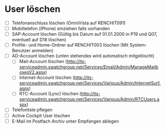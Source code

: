 # User löschen 

* [ ] Telefonanschluss löschen (OmniVista auf RENCHIT091) 
* [ ] Mobiltelefon (iPhone) einziehen falls vorhanden 
* [ ] SAP-Account löschen (Gültig bis Datum auf 01.01.2000 in P19 und Q07, eventuell auf D18 löschen) 
* [ ] Profile- und Home-Ordner auf RENCHIT003 löschen (Mit System-Benutzer anmelden) 
* [ ] AD-Account löschen (unten stehendes wird automatisch mitgelöscht) 
  * [ ] Mail-Account löschen (<http://its-serviceadmin.swatchgroup.net/Services/Email/Admin/ManageMailboxesV2.aspx>) 
  * [ ] Internet-Account löschen (<http://its-serviceadmin.swatchgroup.net/Services/Various/Admin/InternetSurf.aspx>) 
  * [ ] RTC-Account (Lync) löschen (<http://its-serviceadmin.swatchgroup.net/Services/Various/Admin/RTCUsers.aspx>) 
* [ ] Telefonliste pflegen
* [ ] Active Cockpit User löschen  
* [ ] E-Mail im Postfach Archiv unter Empfangen ablegen 
